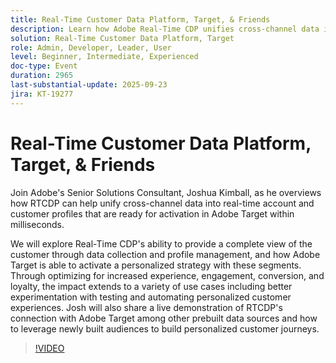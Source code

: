 ```yaml
---
title: Real-Time Customer Data Platform, Target, & Friends
description: Learn how Adobe Real-Time CDP unifies cross-channel data into actionable customer profiles that activate instantly in Adobe Target. See how connected data and AI-driven segmentation enable personalized journeys, testing, and automation that drive engagement, conversions, and loyalty. Includes a live demo of RTCDP and Target in action.
solution: Real-Time Customer Data Platform, Target
role: Admin, Developer, Leader, User
level: Beginner, Intermediate, Experienced
doc-type: Event
duration: 2965
last-substantial-update: 2025-09-23
jira: KT-19277
---
```


# Real-Time Customer Data Platform, Target, & Friends

Join Adobe's Senior Solutions Consultant, Joshua Kimball, as he overviews how RTCDP can help unify cross-channel data into real-time account and customer profiles that are ready for activation in Adobe Target within milliseconds. 

We will explore Real-Time CDP's ability to provide a complete view of the customer through data collection and profile management, and how Adobe Target is able to activate a personalized strategy with these segments. Through optimizing for increased experience, engagement, conversion, and loyalty, the impact extends to a variety of use cases including better experimentation with testing and automating personalized customer experiences. Josh will also share a live demonstration of RTCDP's connection with Adobe Target among other prebuilt data sources and how to leverage newly built audiences to build personalized customer journeys.

>[!VIDEO](https://video.tv.adobe.com/v/3475185/?learn=on&enablevpops)
